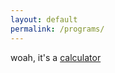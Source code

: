 ```yaml
---
layout: default
permalink: /programs/
---
```

<p>woah, it's a <a href="daleprojects.github.io/programs/calculator">calculator</a></p>
